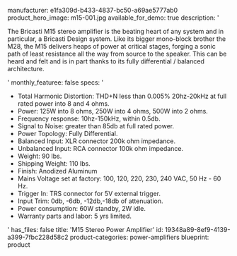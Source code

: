 manufacturer: e1fa309d-b433-4837-bc50-a69ae5777ab0
product_hero_image: m15-001.jpg
available_for_demo: true
description: '<p>The Bricasti M15 stereo amplifier is the beating heart of any system and in particular, a Bricasti Design system. Like its bigger mono-block brother the M28, the M15 delivers heaps of power at critical stages, forging a sonic path of least resistance all the way from source to the speaker. This can be heard and felt and is in part thanks to its fully differential / balanced architecture.</p>'
monthly_featuree: false
specs: '<ul><li>Total Harmonic Distortion: THD+N less than 0.005% 20hz-20kHz at full rated power into 8 and 4 ohms.<br></li><li>Power: 125W into 8 ohms, 250W into 4 ohms, 500W into 2 ohms.<br></li><li>Frequency response: 10hz-150kHz, within 0.5db.<br></li><li>Signal to Noise: greater than 85db at full rated power.<br></li><li>Power Topology: Fully Differential.<br></li><li>Balanced Input: XLR connector 200k ohm impedance.<br></li><li>Unbalanced Input: RCA connector 100k ohm impedance.<br></li><li>Weight: 90 lbs.<br></li><li>Shipping Weight: 110 lbs.<br></li><li>Finish: Anodized Aluminum<br></li><li>Mains Voltage set at factory: 100, 120, 220, 230, 240 VAC, 50 Hz - 60 Hz.<br></li><li>Trigger In: TRS connector for 5V external trigger.<br></li><li>Input Trim: 0db, -6db, -12db,-18db of attenuation.<br></li><li>Power consumption: 60W standby, 2W idle.<br></li><li>Warranty parts and labor: 5 yrs limited.<br></li></ul>'
has_files: false
title: 'M15 Stereo Power Amplifier'
id: 19348a89-8ef9-4139-a399-7fbc228d58c2
product-categories: power-amplifiers
blueprint: product
